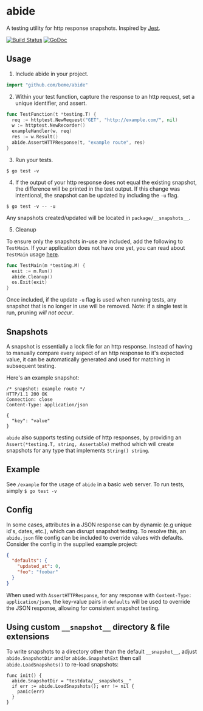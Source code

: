 # abide

A testing utility for http response snapshots. Inspired by [Jest](https://github.com/facebook/jest).

[![Build Status](https://travis-ci.org/beme/abide.png)](https://travis-ci.org/beme/abide)
[![GoDoc](https://godoc.org/github.com/beme/abide?status.svg)](https://godoc.org/github.com/beme/abide)

## Usage

1. Include abide in your project.

```go
import "github.com/beme/abide"
```

2. Within your test function, capture the response to an http request, set a unique identifier, and assert.

```go
func TestFunction(t *testing.T) {
  req := httptest.NewRequest("GET", "http://example.com/", nil)
  w := httptest.NewRecorder()
  exampleHandler(w, req)
  res := w.Result()
  abide.AssertHTTPResponse(t, "example route", res)
}
```

3. Run your tests.
```shell
$ go test -v
```

4. If the output of your http response does not equal the existing snapshot, the difference will be printed in the test output. If this change was intentional, the snapshot can be updated by including the `-u` flag.
```shell
$ go test -v -- -u
```

Any snapshots created/updated will be located in `package/__snapshots__`.

5. Cleanup

To ensure only the snapshots in-use are included, add the following to `TestMain`. If your application does not have one yet, you can read about `TestMain` usage [here](https://golang.org/pkg/testing/#hdr-Main).

```go
func TestMain(m *testing.M) {
  exit := m.Run()
  abide.Cleanup()
  os.Exit(exit)
}
```

Once included, if the update `-u` flag is used when running tests, any snapshot that is no longer in use will be removed. Note: if a single test is run, pruning _will not occur_.

## Snapshots

A snapshot is essentially a lock file for an http response. Instead of having to manually compare every aspect of an http response to it's expected value, it can be automatically generated and used for matching in subsequent testing.

Here's an example snapshot:

```
/* snapshot: example route */
HTTP/1.1 200 OK
Connection: close
Content-Type: application/json

{
  "key": "value"
}
```

`abide` also supports testing outside of http responses, by providing an `Assert(*testing.T, string, Assertable)` method which will create snapshots for any type that implements `String() string`.

## Example

See `/example` for the usage of `abide` in a basic web server. To run tests, simply `$ go test -v`

## Config

In some cases, attributes in a JSON response can by dynamic (e.g unique id's, dates, etc.), which can disrupt snapshot testing. To resolve this, an `abide.json` file config can be included to override values with defaults. Consider the config in the supplied example project:

```json
{
  "defaults": {
    "updated_at": 0,
    "foo": "foobar"
  }
}
```

When used with `AssertHTTPResponse`, for any response with `Content-Type: application/json`, the key-value pairs in `defaults` will be used to override the JSON response, allowing for consistent snapshot testing.


## Using custom `__snapshot__` directory & file extensions

To write snapshots to a directory other than the default `__snapshot__`, adjust `abide.SnapshotDir` and/or `abide.SnapshotExt` then call `abide.LoadSnapshots()` to re-load snapshots:

```golang
func init() {
  abide.SnapshotDir = "testdata/__snapshots__"
  if err := abide.LoadSnapshots(); err != nil {
    panic(err)
  }
}
``` 